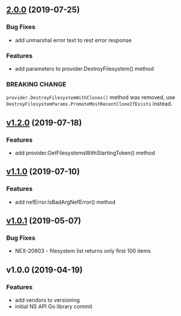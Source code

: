 
<a name="2.0.0"></a>
## [2.0.0](https://github.com/Nexenta/go-nexentastor/compare/v1.2.0...2.0.0) (2019-07-25)

### Bug Fixes

* add unmarshal error text to rest error response

### Features

* add parameters to provider.DestroyFilesystem() method

### BREAKING CHANGE


`provider.DestroyFilesystemWithClones()` method was removed, use `DestroyFilesystemParams.PromoteMostRecentCloneIfExists` instead.


<a name="v1.2.0"></a>
## [v1.2.0](https://github.com/Nexenta/go-nexentastor/compare/v1.1.0...v1.2.0) (2019-07-18)

### Features

* add provider.GetFilesystemsWithStartingToken() method


<a name="v1.1.0"></a>
## [v1.1.0](https://github.com/Nexenta/go-nexentastor/compare/v1.0.1...v1.1.0) (2019-07-10)

### Features

* add nefError.IsBadArgNefError() method


<a name="v1.0.1"></a>
## [v1.0.1](https://github.com/Nexenta/go-nexentastor/compare/v1.0.0...v1.0.1) (2019-05-07)

### Bug Fixes

* NEX-20603 - filesystem list returns only first 100 items


<a name="v1.0.0"></a>
## v1.0.0 (2019-04-19)

### Features

* add vendors to versioning
* initial NS API Go library commit

